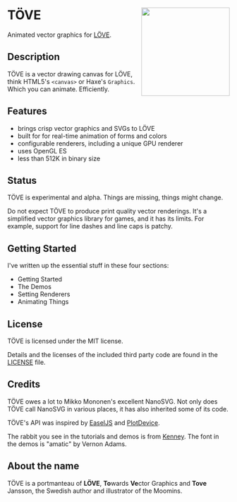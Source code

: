 # TÖVE <img align="right" src="https://github.com/poke1024/tove2d/blob/master/docs/images/tovelogo.jpg" height="200">
Animated vector graphics for [LÖVE](https://love2d.org/).

## Description
TÖVE is a vector drawing canvas for LÖVE, think HTML5's `<canvas>` or  Haxe's `Graphics`. Which you can animate. Efficiently.

## Features
* brings crisp vector graphics and SVGs to LÖVE
* built for for real-time animation of forms and colors
* configurable renderers, including a unique GPU renderer
* uses OpenGL ES 
* less than 512K in binary size

## Status
TÖVE is experimental and alpha. Things are missing, things might change.

Do not expect TÖVE to produce print quality vector renderings. It's a simplified vector graphics library for games, and it has its limits. For example, support for line dashes and line caps is patchy.

## Getting Started
I've written up the essential stuff in these four sections:

* Getting Started
* The Demos
* Setting Renderers
* Animating Things

## License
TÖVE is licensed under the MIT license.

Details and the licenses of the included third party code are found in the [LICENSE](https://github.com/poke1024/tove2d/blob/master/LICENSE) file.

## Credits
TÖVE owes a lot to Mikko Mononen's excellent NanoSVG. Not only does TÖVE call NanoSVG in various places, it has also inherited some of its code.

TÖVE's API was inspired by [EaselJS](https://www.createjs.com/easeljs) and [PlotDevice](https://plotdevice.io/PlotDevice).

The rabbit you see in the tutorials and demos is from [Kenney](https://kenney.nl/). The font in the demos is "amatic" by Vernon Adams.

## About the name
TÖVE is a portmanteau of **LÖVE**, **To**wards **Ve**ctor Graphics and **Tove** Jansson, the Swedish author and illustrator of the Moomins.

